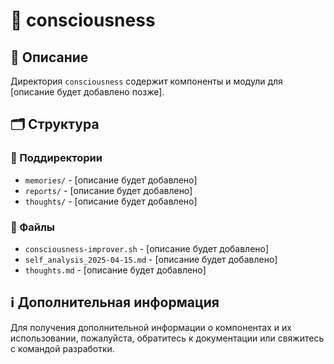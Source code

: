 # 📁 consciousness

## 📝 Описание
Директория `consciousness` содержит компоненты и модули для [описание будет добавлено позже].

## 🗂️ Структура

### 📂 Поддиректории

- `memories/` - [описание будет добавлено]
- `reports/` - [описание будет добавлено]
- `thoughts/` - [описание будет добавлено]

### 📄 Файлы

- `consciousness-improver.sh` - [описание будет добавлено]
- `self_analysis_2025-04-15.md` - [описание будет добавлено]
- `thoughts.md` - [описание будет добавлено]

## ℹ️ Дополнительная информация

Для получения дополнительной информации о компонентах и их использовании, пожалуйста, обратитесь к документации или свяжитесь с командой разработки.
